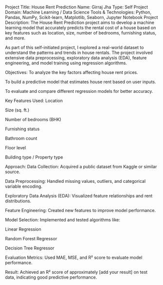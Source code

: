 Project Title: House Rent Prediction
Name: Girraj Jha
Type: Self Project
Domain: Machine Learning / Data Science
Tools & Technologies: Python, Pandas, NumPy, Scikit-learn, Matplotlib, Seaborn, Jupyter Notebook
Project Description:
The House Rent Prediction project aims to develop a machine learning model that accurately predicts the rental cost of a house based on key features such as location, size, number of bedrooms, furnishing status, and more.

As part of this self-initiated project, I explored a real-world dataset to understand the patterns and trends in house rentals. The project involved extensive data preprocessing, exploratory data analysis (EDA), feature engineering, and model training using regression algorithms.

Objectives:
To analyze the key factors affecting house rent prices.

To build a predictive model that estimates house rent based on user inputs.

To evaluate and compare different regression models for better accuracy.

Key Features Used:
Location

Size (sq. ft.)

Number of bedrooms (BHK)

Furnishing status

Bathroom count

Floor level

Building type / Property type

Approach:
Data Collection: Acquired a public dataset from Kaggle or similar source.

Data Preprocessing: Handled missing values, outliers, and categorical variable encoding.

Exploratory Data Analysis (EDA): Visualized feature relationships and rent distributions.

Feature Engineering: Created new features to improve model performance.

Model Selection: Implemented and tested algorithms like:

Linear Regression

Random Forest Regressor

Decision Tree Regressor

Evaluation Metrics: Used MAE, MSE, and R² score to evaluate model performance.

Result: Achieved an R² score of approximately [add your result] on test data, indicating good predictive performance.
